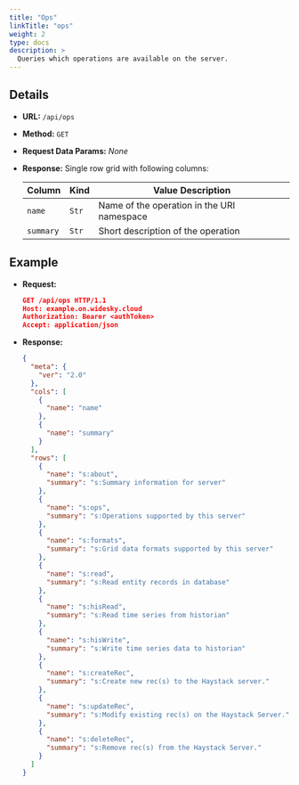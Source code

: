 ```yaml
---
title: "Ops"
linkTitle: "ops"
weight: 2
type: docs
description: >
  Queries which operations are available on the server.
---
```


## Details

- **URL:** `/api/ops`

- **Method:** `GET`

- **Request Data Params:** *None*

- **Response:** Single row grid with following columns:

  |Column|Kind|Value Description|
  |------|----|-----------|
  |`name`|`Str`|Name of the operation in the URI namespace|
  |`summary`|`Str`|Short description of the operation|

## Example

- **Request:**
  ```json
  GET /api/ops HTTP/1.1
  Host: example.on.widesky.cloud
  Authorization: Bearer <authToken>
  Accept: application/json
  ```
- **Response:**
  ```json
  {
    "meta": {
      "ver": "2.0"
    },
    "cols": [
      {
        "name": "name"
      },
      {
        "name": "summary"
      }
    ],
    "rows": [
      {
        "name": "s:about",
        "summary": "s:Summary information for server"
      },
      {
        "name": "s:ops",
        "summary": "s:Operations supported by this server"
      },
      {
        "name": "s:formats",
        "summary": "s:Grid data formats supported by this server"
      },
      {
        "name": "s:read",
        "summary": "s:Read entity records in database"
      },
      {
        "name": "s:hisRead",
        "summary": "s:Read time series from historian"
      },
      {
        "name": "s:hisWrite",
        "summary": "s:Write time series data to historian"
      },
      {
        "name": "s:createRec",
        "summary": "s:Create new rec(s) to the Haystack server."
      },
      {
        "name": "s:updateRec",
        "summary": "s:Modify existing rec(s) on the Haystack Server."
      },
      {
        "name": "s:deleteRec",
        "summary": "s:Remove rec(s) from the Haystack Server."
      }
    ]
  }
  ```
